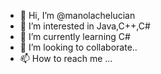 - 👋 Hi, I’m @manolachelucian
- 👀 I’m interested in Java,C++,C#
- 🌱 I’m currently learning C#
- 💞️ I’m looking to collaborate..
- 📫 How to reach me ...

<!---
manolachelucian/manolachelucian is a ✨ special ✨ repository because its `README.md` (this file) appears on your GitHub profile.
You can click the Preview link to take a look at your changes.
--->
